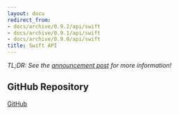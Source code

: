 ```yaml
---
layout: docu
redirect_from:
- docs/archive/0.9.2/api/swift
- docs/archive/0.9.1/api/swift
- docs/archive/0.9.0/api/swift
title: Swift API
---
```


*TL;DR: See the [announcement post](https://duckdb.org/2023/04/21/swift.html) for more information!*


## GitHub Repository

[<span class="github">GitHub</span>](https://github.com/duckdb/duckdb-swift)